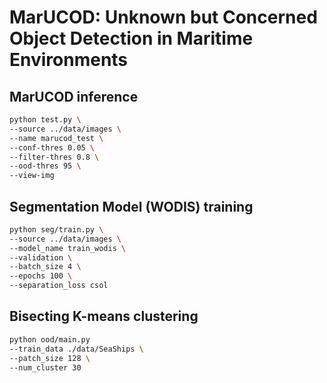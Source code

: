 # MarUCOD: Unknown but Concerned Object Detection in Maritime Environments

## MarUCOD inference

```bash
python test.py \
--source ../data/images \
--name marucod_test \
--conf-thres 0.05 \
--filter-thres 0.8 \
--ood-thres 95 \
--view-img
```

## Segmentation Model (WODIS) training

```bash
python seg/train.py \
--source ../data/images \
--model_name train_wodis \
--validation \
--batch_size 4 \
--epochs 100 \
--separation_loss csol
```

## Bisecting K-means clustering

```bash
python ood/main.py
--train_data ./data/SeaShips \
--patch_size 128 \
--num_cluster 30
```

